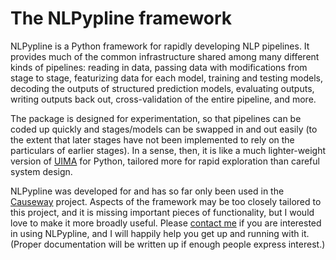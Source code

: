 # The NLPypline framework

NLPypline is a Python framework for rapidly developing NLP pipelines. It provides much of the common infrastructure shared among many different kinds of pipelines: reading in data, passing data with modifications from stage to stage, featurizing data for each model, training and testing models, decoding the outputs of structured prediction models, evaluating outputs, writing outputs back out, cross-validation of the entire pipeline, and more.

The package is designed for experimentation, so that pipelines can be coded up quickly and stages/models can be swapped in and out easily (to the extent that later stages have not been implemented to rely on the particulars of earlier stages). In a sense, then, it is like a much lighter-weight version of [UIMA](https://uima.apache.org/) for Python, tailored more for rapid exploration than careful system design.

NLPypline was developed for and has so far only been used in the [Causeway](https://github.com/duncanka/causeway) project. Aspects of the framework may be too closely tailored to this project, and it is missing important pieces of functionality, but I would love to make it more broadly useful. Please [contact me](http://www.cs.cmu.edu/~jdunietz/) if you are interested in using NLPypline, and I will happily help you get up and running with it. (Proper documentation will be written up if enough people express interest.)

